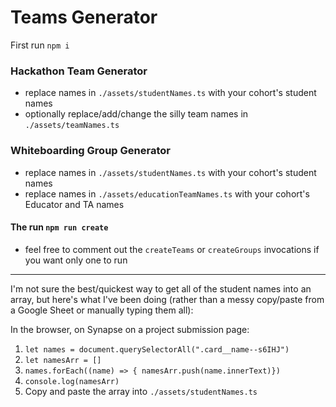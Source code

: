 # Teams Generator

First run `npm i`

### Hackathon Team Generator

- replace names in `./assets/studentNames.ts` with your cohort's student names
- optionally replace/add/change the silly team names in `./assets/teamNames.ts`

### Whiteboarding Group Generator

- replace names in `./assets/studentNames.ts` with your cohort's student names
- replace names in `./assets/educationTeamNames.ts` with your cohort's Educator and TA names

#### The run `npm run create`

- feel free to comment out the `createTeams` or `createGroups` invocations if you want only one to run

---

I'm not sure the best/quickest way to get all of the student names into an array, but here's what I've been doing (rather than a messy copy/paste from a Google Sheet or manually typing them all):

In the browser, on Synapse on a project submission page:

1.  `let names = document.querySelectorAll(".card__name--s6IHJ")`
2.  `let namesArr = []`
3.  `names.forEach((name) => { namesArr.push(name.innerText)})`
4.  `console.log(namesArr)`
5.  Copy and paste the array into `./assets/studentNames.ts`
